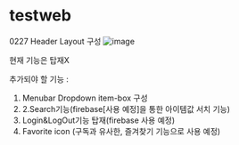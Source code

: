 # testweb

0227 Header Layout 구성
![image](https://user-images.githubusercontent.com/109400761/221542830-71c7764a-31ea-49a9-8361-eab677230c7f.png)
<p>현재 기능은 탑재X</p>
추가되야 할 기능 : 
<ol>
  <li>Menubar Dropdown item-box 구성</li>
  <li>2.Search기능(firebase[사용 예정]을 통한 아이템값 서치 기능)</li>
  <li>Login&LogOut기능 탑재(firebase 사용 예정)</li>
  <li>Favorite icon (구독과 유사한, 즐겨찾기 기능으로 사용 예정)</li>
<ol>
